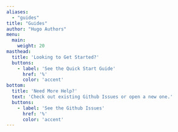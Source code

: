 ```yaml
---
aliases:
  - "guides"
title: "Guides"
author: "Hugo Authors"
menu:
  main:
    weight: 20
masthead:
  title: 'Looking to Get Started?'
  buttons:
    - label: 'See the Quick Start Guide'
      href: '%'
      color: 'accent'
bottom:
  title: 'Need More Help?'
  text: 'Check out existing Github Issues or open a new one.'
  buttons:
    - label: 'See the Github Issues'
      href: '%'
      color: 'accent'
---
```

